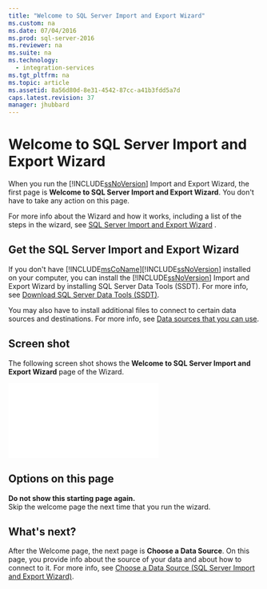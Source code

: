```yaml
---
title: "Welcome to SQL Server Import and Export Wizard"
ms.custom: na
ms.date: 07/04/2016
ms.prod: sql-server-2016
ms.reviewer: na
ms.suite: na
ms.technology: 
  - integration-services
ms.tgt_pltfrm: na
ms.topic: article
ms.assetid: 8a56d80d-8e31-4542-87cc-a41b3fdd5a7d
caps.latest.revision: 37
manager: jhubbard
---
```

# Welcome to SQL Server Import and Export Wizard
When you run the [!INCLUDE[ssNoVersion](../../Topics/TopicNameContainA/includes/ssNoVersion_md.md)] Import and Export Wizard, the first page is **Welcome to SQL Server Import and Export Wizard**. You don't have to take any action on this page.  
  
 For more info about the Wizard and how it works, including a list of the steps in the wizard, see [SQL Server Import and Export Wizard](../../Topics/TopicNameNotContainA/SQL-Server-Import-and-Export-Wizard.md) .  
  
## Get the SQL Server Import and Export Wizard  
 If you don't have [!INCLUDE[msCoName](../../Topics/TopicNameContainA/includes/msCoName_md.md)][!INCLUDE[ssNoVersion](../../Topics/TopicNameContainA/includes/ssNoVersion_md.md)] installed on your computer, you can install the [!INCLUDE[ssNoVersion](../../Topics/TopicNameContainA/includes/ssNoVersion_md.md)] Import and Export Wizard  by installing SQL Server Data Tools (SSDT). For more info, see [Download SQL Server Data Tools (SSDT)](https://msdn.microsoft.com/library/mt204009.aspx).  
  
 You may also have to install additional files to connect to certain data sources and destinations. For more info, see [Data sources that you can use](../../Topics/TopicNameNotContainA/SQL-Server-Import-and-Export-Wizard.md#wizardSources).  
  
## Screen shot  
 The following screen shot shows the **Welcome to SQL Server Import and Export Wizard** page of the Wizard.  
  
 ![Welcome page of the Import and Export Wizard](../../Topics/TopicNameNotContainA/Welcome.md "Welcome")  
  
## Options on this page  
 **Do not show this starting page again.**  
 Skip the welcome page the next time that you run the wizard.  
  
## What's next?  
 After the Welcome page, the next page is **Choose a Data Source**. On this page, you provide info about the source of your data and about how to connect to it. For more info, see [Choose a Data Source (SQL Server Import and Export Wizard)](../../Topics/TopicNameContainA/Choose-a-Data-Source--SQL-Server-Import-and-Export-Wizard-.md).